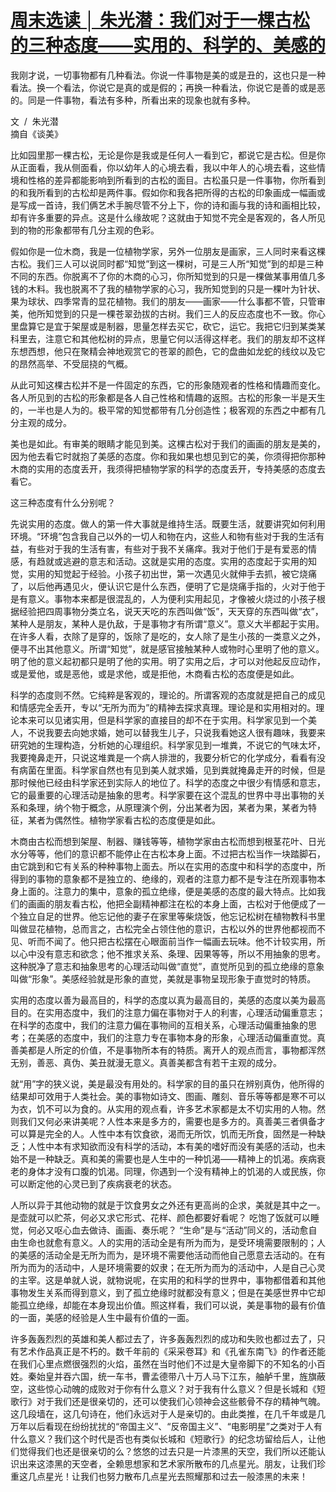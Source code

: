 # [周末选读 │ 朱光潜：我们对于一棵古松的三种态度——实用的、科学的、美感的](https://mp.weixin.qq.com/s?__biz=MjM5NTY5Njc4MQ==&mid=2651034145&idx=3&sn=09fef041922c20716b1ec39315322961&chksm=bd03abc38a7422d5c079b45bd4a4445303ea8ae618702a744860263e5e6fb849705265a8f50e&scene=21#wechat_redirect)

<link href="../../../css/style.css" rel="stylesheet" type="text/css" />

<div class="p">

我刚才说，一切事物都有几种看法。你说一件事物是美的或是丑的，这也只是一种看法。换一个看法，你说它是真的或是假的；再换一种看法，你说它是善的或是恶的。同是一件事物，看法有多种，所看出来的现象也就有多种。

<span class="r">文  /  朱光潜<br />摘自《谈美》

比如园里那一棵古松，无论是你是我或是任何人一看到它，都说它是古松。但是你从正面看，我从侧面看，你以幼年人的心境去看，我以中年人的心境去看，这些情境和性格的差异都能影响到所看到的古松的面目。古松虽只是一件事物，你所看到的和我所看到的古松却是两件事。假如你和我各把所得的古松的印象画成一幅画或是写成一首诗，我们俩艺术手腕尽管不分上下，你的诗和画与我的诗和画相比较，却有许多重要的异点。这是什么缘故呢？这就由于知觉不完全是客观的，各人所见到的物的形象都带有几分主观的色彩。

假如你是一位木商，我是一位植物学家，另外一位朋友是画家，三人同时来看这棵古松。我们三人可以说同时都“知觉”到这一棵树，可是三人所“知觉”到的却是三种不同的东西。你脱离不了你的木商的心习，你所知觉到的只是一棵做某事用值几多钱的木料。我也脱离不了我的植物学家的心习，我所知觉到的只是一棵叶为针状、果为球状、四季常青的显花植物。我们的朋友——画家——什么事都不管，只管审美，他所知觉到的只是一棵苍翠劲拔的古树。我们三人的反应态度也不一致。你心里盘算它是宜于架屋或是制器，思量怎样去买它，砍它，运它。我把它归到某类某科里去，注意它和其他松树的异点，思量它何以活得这样老。我们的朋友却不这样东想西想，他只在聚精会神地观赏它的苍翠的颜色，它的盘曲如龙蛇的线纹以及它的昂然高举、不受屈挠的气概。

从此可知这棵古松并不是一件固定的东西，它的形象随观者的性格和情趣而变化。各人所见到的古松的形象都是各人自己性格和情趣的返照。古松的形象一半是天生的，一半也是人为的。极平常的知觉都带有几分创造性；极客观的东西之中都有几分主观的成分。

美也是如此。有审美的眼睛才能见到美。这棵古松对于我们的画画的朋友是美的，因为他去看它时就抱了美感的态度。你和我如果也想见到它的美，你须得把你那种木商的实用的态度丢开，我须得把植物学家的科学的态度丢开，专持美感的态度去看它。

这三种态度有什么分别呢？

先说实用的态度。做人的第一件大事就是维持生活。既要生活，就要讲究如何利用环境。“环境”包含我自己以外的一切人和物在内，这些人和物有些对于我的生活有益，有些对于我的生活有害，有些对于我不关痛痒。我对于他们于是有爱恶的情感，有趋就或逃避的意志和活动。这就是实用的态度。实用的态度起于实用的知觉，实用的知觉起于经验。小孩子初出世，第一次遇见火就伸手去抓，被它烧痛了，以后他再遇见火，便认识它是什么东西，便明了它是烧痛手指的，火对于他于是有意义。事物本来都是很混乱的，人为便利实用起见，才像被火烧过的小孩子根据经验把四周事物分类立名，说天天吃的东西叫做“饭”，天天穿的东西叫做“衣”，某种人是朋友，某种人是仇敌，于是事物才有所谓“意义”。意义大半都起于实用。在许多人看，衣除了是穿的，饭除了是吃的，女人除了是生小孩的一类意义之外，便寻不出其他意义。所谓“知觉”，就是感官接触某种人或物时心里明了他的意义。明了他的意义起初都只是明了他的实用。明了实用之后，才可以对他起反应动作，或是爱他，或是恶他，或是求他，或是拒他，木商看古松的态度便是如此。

科学的态度则不然。它纯粹是客观的，理论的。所谓客观的态度就是把自己的成见和情感完全丢开，专以“无所为而为”的精神去探求真理。理论是和实用相对的。理论本来可以见诸实用，但是科学家的直接目的却不在于实用。科学家见到一个美人，不说我要去向她求婚，她可以替我生儿子，只说我看她这人很有趣味，我要来研究她的生理构造，分析她的心理组织。科学家见到一堆粪，不说它的气味太坏，我要掩鼻走开，只说这堆粪是一个病人排泄的，我要分析它的化学成分，看看有没有病菌在里面。科学家自然也有见到美人就求婚，见到粪就掩鼻走开的时候，但是那时候他已经由科学家还到实际人的地位了。科学的态度之中很少有情感和意志，它的最重要的心理活动是抽象的思考。科学家要在这个混乱的世界中寻出事物的关系和条理，纳个物于概念，从原理演个例，分出某者为因，某者为果，某者为特征，某者为偶然性。植物学家看古松的态度便是如此。

木商由古松而想到架屋、制器、赚钱等等，植物学家由古松而想到根茎花叶、日光水分等等，他们的意识都不能停止在古松本身上面。不过把古松当作一块踏脚石，由它跳到和它有关系的种种事物上面去。所以在实用的态度中和科学的态度中，所得到的事物的意象都不是独立的、绝缘的，观者的注意力都不是专注在所观事物本身上面的。注意力的集中，意象的孤立绝缘，便是美感的态度的最大特点。比如我们的画画的朋友看古松，他把全副精神都注在松的本身上面，古松对于他便成了一个独立自足的世界。他忘记他的妻子在家里等柴烧饭，他忘记松树在植物教科书里叫做显花植物，总而言之，古松完全占领住他的意识，古松以外的世界他都视而不见、听而不闻了。他只把古松摆在心眼面前当作一幅画去玩味。他不计较实用，所以心中没有意志和欲念；他不推求关系、条理、因果等等，所以不用抽象的思考。这种脱净了意志和抽象思考的心理活动叫做“直觉”，直觉所见到的孤立绝缘的意象叫做“形象”。美感经验就是形象的直觉，美就是事物呈现形象于直觉时的特质。

实用的态度以善为最高目的，科学的态度以真为最高目的，美感的态度以美为最高目的。在实用态度中，我们的注意力偏在事物对于人的利害，心理活动偏重意志；在科学的态度中，我们的注意力偏在事物间的互相关系，心理活动偏重抽象的思考；在美感的态度中，我们的注意力专在事物本身的形象，心理活动偏重直觉。真善美都是人所定的价值，不是事物所本有的特质。离开人的观点而言，事物都浑然无别，善恶、真伪、美丑就漫无意义。真善美都含有若干主观的成分。

就“用”字的狭义说，美是最没有用处的。科学家的目的虽只在辨别真伪，他所得的结果却可效用于人类社会。美的事物如诗文、图画、雕刻、音乐等等都是寒不可以为衣，饥不可以为食的。从实用的观点看，许多艺术家都是太不切实用的人物。然则我们又何必来讲美呢？人性本来是多方的，需要也是多方的。真善美三者俱备才可以算是完全的人。人性中本有饮食欲，渴而无所饮，饥而无所食，固然是一种缺乏；人性中本有求知欲而没有科学的活动，本有美的嗜好而没有美感的活动，也未始不是一种缺乏。真和美的需要也是人生中的一种饥渴——精神上的饥渴。疾病衰老的身体才没有口腹的饥渴。同理，你遇到一个没有精神上的饥渴的人或民族，你可以断定他的心灵已到了疾病衰老的状态。

人所以异于其他动物的就是于饮食男女之外还有更高尚的企求，美就是其中之一。是壶就可以贮茶，何必又求它形式、花样、颜色都要好看呢？ 吃饱了饭就可以睡觉，何必又呕心血去做诗、画画、奏乐呢？ “生命”是与“活动”同义的，活动愈自由生命也就愈有意义。人的实用的活动全是有所为而为，是受环境需要限制的；人的美感的活动全是无所为而为，是环境不需要他活动而他自己愿意去活动的。在有所为而为的活动中，人是环境需要的奴隶；在无所为而为的活动中，人是自己心灵的主宰。这是单就人说，就物说呢，在实用的和科学的世界中，事物都借着和其他事物发生关系而得到意义，到了孤立绝缘时就都没有意义；但是在美感世界中它却能孤立绝缘，却能在本身现出价值。照这样看，我们可以说，美是事物的最有价值的一面，美感的经验是人生中最有价值的一面。

许多轰轰烈烈的英雄和美人都过去了，许多轰轰烈烈的成功和失败也都过去了，只有艺术作品真正是不朽的。数千年前的《采采卷耳》和《孔雀东南飞》的作者还能在我们心里点燃很强烈的火焰，虽然在当时他们不过是大皇帝脚下的不知名的小百姓。秦始皇并吞六国，统一车书，曹孟德带八十万人马下江东，舳舻千里，旌旗蔽空，这些惊心动魄的成败对于你有什么意义？对于我有什么意义？但是长城和《短歌行》对于我们还是很亲切的，还可以使我们心领神会这些骸骨不存的精神气魄。这几段墙在，这几句诗在，他们永远对于人是亲切的。由此类推，在几千年或是几万年以后看现在纷纷扰扰的“帝国主义”、“反帝国主义”、“电影明星”之类对于人有什么意义？我们这个时代是否也有类似长城和《短歌行》的纪念坊留给后人，让他们觉得我们也还是很亲切的么？悠悠的过去只是一片漆黑的天空，我们所以还能认识出来这漆黑的天空者，全赖思想家和艺术家所散布的几点星光。朋友，让我们珍重这几点星光！让我们也努力散布几点星光去照耀那和过去一般漆黑的未来！

